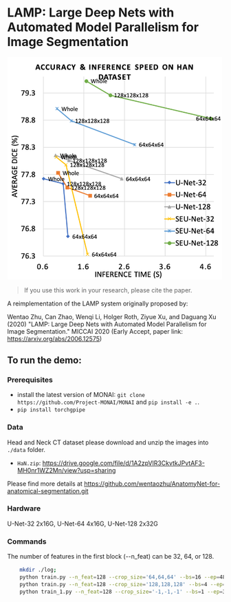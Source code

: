 # LAMP: Large Deep Nets with Automated Model Parallelism for Image Segmentation

<p>
<img src="./fig/acc_speed_han_0_5hor.png" alt="LAMP on Head and Neck Dataset" width="500"/>
</p>


> If you use this work in your research, please cite the paper.

A reimplementation of the LAMP system originally proposed by:

Wentao Zhu, Can Zhao, Wenqi Li, Holger Roth, Ziyue Xu, and Daguang Xu (2020)
"LAMP: Large Deep Nets with Automated Model Parallelism for Image Segmentation."
MICCAI 2020 (Early Accept, paper link: https://arxiv.org/abs/2006.12575)


## To run the demo:

### Prerequisites
- install the latest version of MONAI: `git clone https://github.com/Project-MONAI/MONAI` and `pip install -e .`.
- `pip install torchgpipe`

### Data
Head and Neck CT dataset
please download and unzip the images into `./data` folder.

- `HaN.zip`: https://drive.google.com/file/d/1A2zpVlR3CkvtkJPvtAF3-MH0nr1WZ2Mn/view?usp=sharing

Please find more details at https://github.com/wentaozhu/AnatomyNet-for-anatomical-segmentation.git


### Hardware
U-Net-32 2x16G, U-Net-64 4x16G, U-Net-128 2x32G


### Commands
The number of features in the first block (--n_feat) can be 32, 64, or 128.
```bash
    mkdir ./log;
    python train.py --n_feat=128 --crop_size='64,64,64' --bs=16 --ep=4800 > ./log/YOURLOG.log
    python train.py --n_feat=128 --crop_size='128,128,128' --bs=4 --ep=1200 --pretrain='./model/BESTMODELFROM64,64,64' > ./log/YOURLOG.log
    python train_1.py --n_feat=128 --crop_size='-1,-1,-1' --bs=1 --ep=300 --pretrain='./model/BESTMODELFROM128,128,128' > ./log/YOURLOG.log
```
